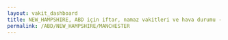 ```yaml
---
layout: vakit_dashboard
title: NEW_HAMPSHIRE, ABD için iftar, namaz vakitleri ve hava durumu - ilçe/eyalet seç
permalink: /ABD/NEW_HAMPSHIRE/MANCHESTER
---
```


<script type="text/javascript">
  var GLOBAL_COUNTRY = 'ABD';
  var GLOBAL_CITY = 'NEW_HAMPSHIRE';
  var GLOBAL_STATE = 'MANCHESTER';
  var lat = 72;
  var lon = 21;
</script>
